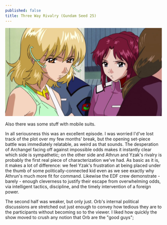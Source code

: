 ```yaml
---
published: false
title: Three Way Rivalry (Gundam Seed 25)
---
```

![](/purity.jpg)

Also there was some stuff with mobile suits.

In all seriousness this was an excellent episode. I was worried I'd've lost track of the plot over my few months' break, but the opening set-piece battle was immediately relatable, as weird as that sounds. The desperation of Archangel facing off against impossible odds makes it instantly clear which side is sympathetic; on the other side and Athrun and Yzak's rivalry is probably the first real piece of characterization we've had. As basic as it is, it makes a lot of difference: we feel Yzak's frustration at being placed under the thumb of some politically-connected kid even as we see exactly why Athrun's much more fit for command. Likewise the EDF crew demonstrate - barely - enough cleverness to justify their escape from overwhelming odds, via intelligent tactics, discipline, and the timely intervention of a foreign power.

The second half was weaker, but only just. Orb's internal political discussions are stretched out just enough to convey how tedious they are to the participants without becoming so to the viewer. I liked how quickly the show moved to crush any notion that Orb are the "good guys"; 